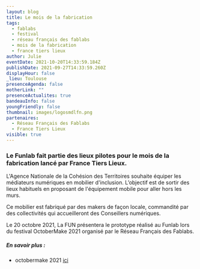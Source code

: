 ```yaml
---
layout: blog
title: Le mois de la fabrication
tags:
  - fablabs
  - festival
  - réseau français des fablabs
  - mois de la fabrication
  - france tiers lieux
author: Julie
eventDate: 2021-10-20T14:33:59.184Z
publishDate: 2021-09-27T14:33:59.260Z
displayHour: false
_lieu: Toulouse
presenceAgenda: false
motherLink: ""
presenceActualites: true
bandeauInfo: false
youngFriendly: false
thumbnail: images/logosmdlfn.png
partenaires:
  - Réseau Français des Fablabs
  - France Tiers Lieux
visible: true
---
```

### Le Funlab fait partie des lieux pilotes pour le mois de la fabrication lancé par France Tiers Lieux. 

L'Agence Nationale de la Cohésion des Territoires souhaite équiper les médiateurs numériques en mobilier d'inclusion. L’objectif est de sortir des lieux habituels en proposant de l'équipement mobile pour aller hors les murs. 

Ce mobilier est fabriqué par des makers de façon locale, commandité par des collectivités qui accueilleront des Conseillers numériques. 

Le 20 octobre 2021, La FUN présentera le prototype réalisé au Funlab lors du festival OctoberMake 2021 organisé par le Réseau Français des Fablabs.

##### En savoir plus : 
* octobermake 2021 [ici]()
 